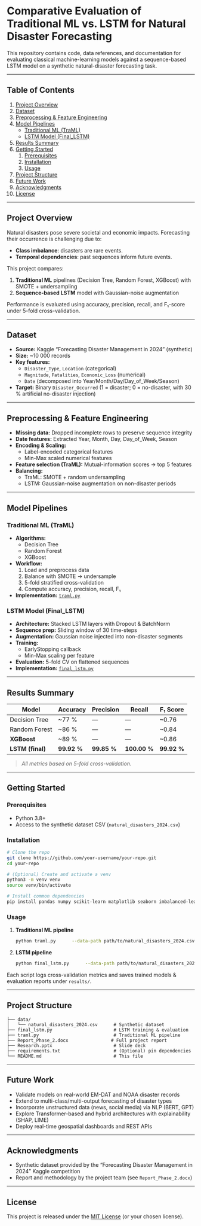 
# Comparative Evaluation of Traditional ML vs. LSTM for Natural Disaster Forecasting

This repository contains code, data references, and documentation for evaluating classical machine-learning models against a sequence-based LSTM model on a synthetic natural-disaster forecasting task.

---

## Table of Contents

1. [Project Overview](#project-overview)  
2. [Dataset](#dataset)  
3. [Preprocessing & Feature Engineering](#preprocessing--feature-engineering)  
4. [Model Pipelines](#model-pipelines)  
   - [Traditional ML (TraML)](#traditional-ml-traml)  
   - [LSTM Model (Final_LSTM)](#lstm-model-final_lstm)  
5. [Results Summary](#results-summary)  
6. [Getting Started](#getting-started)  
   1. [Prerequisites](#prerequisites)  
   2. [Installation](#installation)  
   3. [Usage](#usage)  
7. [Project Structure](#project-structure)  
8. [Future Work](#future-work)  
9. [Acknowledgments](#acknowledgments)  
10. [License](#license)  

---

## Project Overview

Natural disasters pose severe societal and economic impacts. Forecasting their occurrence is challenging due to:

- **Class imbalance**: disasters are rare events.  
- **Temporal dependencies**: past sequences inform future events.

This project compares:

1. **Traditional ML** pipelines (Decision Tree, Random Forest, XGBoost) with SMOTE + undersampling  
2. **Sequence-based LSTM** model with Gaussian-noise augmentation  

Performance is evaluated using accuracy, precision, recall, and F₁-score under 5-fold cross-validation.

---

## Dataset

- **Source:** Kaggle “Forecasting Disaster Management in 2024” (synthetic)  
- **Size:** ~10 000 records  
- **Key features:**  
  - `Disaster_Type`, `Location` (categorical)  
  - `Magnitude`, `Fatalities`, `Economic_Loss` (numerical)  
  - `Date` (decomposed into Year/Month/Day/Day_of_Week/Season)  
- **Target:** Binary `Disaster_Occurred` (1 = disaster; 0 = no-disaster, with 30 % artificial no-disaster injection)

---

## Preprocessing & Feature Engineering

- **Missing data:** Dropped incomplete rows to preserve sequence integrity  
- **Date features:** Extracted Year, Month, Day, Day_of_Week, Season  
- **Encoding & Scaling:**  
  - Label-encoded categorical features  
  - Min-Max scaled numerical features  
- **Feature selection (TraML):** Mutual-information scores → top 5 features  
- **Balancing:**  
  - TraML: SMOTE + random undersampling  
  - LSTM: Gaussian-noise augmentation on non-disaster periods  

---

## Model Pipelines

### Traditional ML (TraML)

- **Algorithms:**  
  - Decision Tree  
  - Random Forest  
  - XGBoost  
- **Workflow:**  
  1. Load and preprocess data  
  2. Balance with SMOTE → undersample  
  3. 5-fold stratified cross-validation  
  4. Compute accuracy, precision, recall, F₁  
- **Implementation:** [`traml.py`](traml.py)

### LSTM Model (Final_LSTM)

- **Architecture:** Stacked LSTM layers with Dropout & BatchNorm  
- **Sequence prep:** Sliding window of 30 time-steps  
- **Augmentation:** Gaussian noise injected into non-disaster segments  
- **Training:**  
  - EarlyStopping callback  
  - Min-Max scaling per feature  
- **Evaluation:** 5-fold CV on flattened sequences  
- **Implementation:** [`final_lstm.py`](final_lstm.py)

---

## Results Summary

| Model              | Accuracy   | Precision   | Recall      | F₁ Score   |
| ------------------ | ---------- | ----------- | ----------- | ---------- |
| Decision Tree      | ~77 %      | —           | —           | ~0.76      |
| Random Forest      | ~86 %      | —           | —           | ~0.84      |
| **XGBoost**        | ~89 %      | —           | —           | ~0.86      |
| **LSTM (final)**   | **99.92 %**| **99.85 %** | **100.00 %**| **99.92 %**|

> *All metrics based on 5-fold cross-validation.*  

---

## Getting Started

### Prerequisites

- Python 3.8+  
- Access to the synthetic dataset CSV (`natural_disasters_2024.csv`)

### Installation

```bash
# Clone the repo
git clone https://github.com/your-username/your-repo.git
cd your-repo

# (Optional) Create and activate a venv
python3 -m venv venv
source venv/bin/activate

# Install common dependencies
pip install pandas numpy scikit-learn matplotlib seaborn imbalanced-learn xgboost tensorflow
```

### Usage

1. **Traditional ML pipeline**  
   ```bash
   python traml.py      --data-path path/to/natural_disasters_2024.csv      --output-dir results/traml
   ```
2. **LSTM pipeline**  
   ```bash
   python final_lstm.py      --data-path path/to/natural_disasters_2024.csv      --sequence-length 30      --output-dir results/lstm
   ```

Each script logs cross-validation metrics and saves trained models & evaluation reports under `results/`.

---

## Project Structure

```
├── data/
│   └── natural_disasters_2024.csv      # Synthetic dataset
├── final_lstm.py                       # LSTM training & evaluation
├── traml.py                            # Traditional ML pipeline
├── Report_Phase_2.docx                # Full project report
├── Research.pptx                       # Slide deck
├── requirements.txt                    # (Optional) pin dependencies
└── README.md                           # This file
```

---

## Future Work

- Validate models on real-world EM-DAT and NOAA disaster records  
- Extend to multi-class/multi-output forecasting of disaster types  
- Incorporate unstructured data (news, social media) via NLP (BERT, GPT)  
- Explore Transformer-based and hybrid architectures with explainability (SHAP, LIME)  
- Deploy real-time geospatial dashboards and REST APIs  

---

## Acknowledgments

- Synthetic dataset provided by the “Forecasting Disaster Management in 2024” Kaggle competition  
- Report and methodology by the project team (see `Report_Phase_2.docx`)  

---

## License

This project is released under the [MIT License](LICENSE) (or your chosen license).
